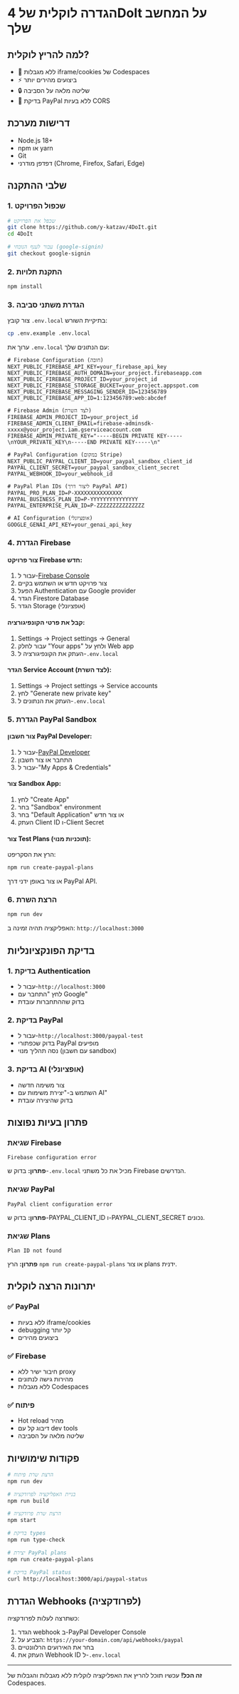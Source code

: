 # הגדרה לוקלית של 4DoIt על המחשב שלך

## למה להריץ לוקלית?
- 🚫 ללא מגבלות iframe/cookies של Codespaces
- ⚡ ביצועים מהירים יותר
- 🔒 שליטה מלאה על הסביבה
- 🧪 בדיקת PayPal ללא בעיות CORS

## דרישות מערכת
- Node.js 18+ 
- npm או yarn
- Git
- דפדפן מודרני (Chrome, Firefox, Safari, Edge)

## שלבי ההתקנה

### 1. שכפול הפרויקט
```bash
# שכפל את הפרויקט
git clone https://github.com/y-katzav/4DoIt.git
cd 4DoIt

# עבור לענף הנוכחי (google-signin)
git checkout google-signin
```

### 2. התקנת תלויות
```bash
npm install
```

### 3. הגדרת משתני סביבה
צור קובץ `.env.local` בתיקיית השורש:

```bash
cp .env.example .env.local
```

ערוך את `.env.local` עם הנתונים שלך:

```env
# Firebase Configuration (חובה)
NEXT_PUBLIC_FIREBASE_API_KEY=your_firebase_api_key
NEXT_PUBLIC_FIREBASE_AUTH_DOMAIN=your_project.firebaseapp.com
NEXT_PUBLIC_FIREBASE_PROJECT_ID=your_project_id
NEXT_PUBLIC_FIREBASE_STORAGE_BUCKET=your_project.appspot.com
NEXT_PUBLIC_FIREBASE_MESSAGING_SENDER_ID=123456789
NEXT_PUBLIC_FIREBASE_APP_ID=1:123456789:web:abcdef

# Firebase Admin (לצד השרת)
FIREBASE_ADMIN_PROJECT_ID=your_project_id
FIREBASE_ADMIN_CLIENT_EMAIL=firebase-adminsdk-xxxxx@your_project.iam.gserviceaccount.com
FIREBASE_ADMIN_PRIVATE_KEY="-----BEGIN PRIVATE KEY-----\nYOUR_PRIVATE_KEY\n-----END PRIVATE KEY-----\n"

# PayPal Configuration (במקום Stripe)
NEXT_PUBLIC_PAYPAL_CLIENT_ID=your_paypal_sandbox_client_id
PAYPAL_CLIENT_SECRET=your_paypal_sandbox_client_secret
PAYPAL_WEBHOOK_ID=your_webhook_id

# PayPal Plan IDs (ליצור דרך PayPal API)
PAYPAL_PRO_PLAN_ID=P-XXXXXXXXXXXXXXX
PAYPAL_BUSINESS_PLAN_ID=P-YYYYYYYYYYYYYYY
PAYPAL_ENTERPRISE_PLAN_ID=P-ZZZZZZZZZZZZZZZ

# AI Configuration (אופציונלי)
GOOGLE_GENAI_API_KEY=your_genai_api_key
```

### 4. הגדרת Firebase

#### צור פרויקט Firebase חדש:
1. עבור ל-[Firebase Console](https://console.firebase.google.com)
2. צור פרויקט חדש או השתמש בקיים
3. הפעל Authentication עם Google provider
4. הגדר Firestore Database
5. הגדר Storage (אופציונלי)

#### קבל את פרטי הקונפיגורציה:
1. Settings → Project settings → General
2. עבור לחלק "Your apps" ולחץ על Web app
3. העתק את הקונפיגורציה ל-`.env.local`

#### הגדר Service Account (לצד השרת):
1. Settings → Project settings → Service accounts
2. לחץ "Generate new private key"
3. העתק את הנתונים ל-`.env.local`

### 5. הגדרת PayPal Sandbox

#### צור חשבון PayPal Developer:
1. עבור ל-[PayPal Developer](https://developer.paypal.com)
2. התחבר או צור חשבון
3. עבור ל-"My Apps & Credentials"

#### צור Sandbox App:
1. לחץ "Create App"
2. בחר "Sandbox" environment
3. בחר "Default Application" או צור חדש
4. העתק Client ID ו-Client Secret

#### צור Test Plans (תוכניות מנוי):
הרץ את הסקריפט:
```bash
npm run create-paypal-plans
```

או צור באופן ידני דרך PayPal API.

### 6. הרצת השרת
```bash
npm run dev
```

האפליקציה תהיה זמינה ב: `http://localhost:3000`

## בדיקת הפונקציונליות

### 1. בדיקת Authentication
- עבור ל-`http://localhost:3000`
- לחץ "התחבר עם Google"
- בדוק שההתחברות עובדת

### 2. בדיקת PayPal
- עבור ל-`http://localhost:3000/paypal-test`
- בדוק שכפתורי PayPal מופיעים
- נסה תהליך מנוי (עם חשבון sandbox)

### 3. בדיקת AI (אופציונלי)
- צור משימה חדשה
- השתמש ב-"יצירת משימות עם AI"
- בדוק שהיצירה עובדת

## פתרון בעיות נפוצות

### שגיאת Firebase
```
Firebase configuration error
```
**פתרון:** בדוק ש-`.env.local` מכיל את כל משתני Firebase הנדרשים.

### שגיאת PayPal
```
PayPal client configuration error
```
**פתרון:** בדוק ש-PAYPAL_CLIENT_ID ו-PAYPAL_CLIENT_SECRET נכונים.

### שגיאת Plans
```
Plan ID not found
```
**פתרון:** הרץ `npm run create-paypal-plans` או צור plans ידנית.

## יתרונות הרצה לוקלית

### ✅ PayPal
- ללא בעיות iframe/cookies
- debugging קל יותר
- ביצועים מהירים

### ✅ Firebase
- חיבור ישיר ללא proxy
- מהירות גישה לנתונים
- ללא מגבלות Codespaces

### ✅ פיתוח
- Hot reload מהיר
- דיבוג קל עם dev tools
- שליטה מלאה על הסביבה

## פקודות שימושיות

```bash
# הרצת שרת פיתוח
npm run dev

# בניית האפליקציה לפרודקציה
npm run build

# הרצת שרת פרודקציה
npm start

# בדיקת types
npm run type-check

# יצירת PayPal plans
npm run create-paypal-plans

# בדיקת PayPal status
curl http://localhost:3000/api/paypal-status
```

## הגדרת Webhooks (לפרודקציה)

כשתרצה לעלות לפרודקציה:

1. הגדר webhook ב-PayPal Developer Console
2. הצביע על: `https://your-domain.com/api/webhooks/paypal`
3. בחר את האירועים הרלוונטיים
4. העתק את Webhook ID ל-`.env.local`

---

**זה הכל!** עכשיו תוכל להריץ את האפליקציה לוקלית ללא מגבלות והגבלות של Codespaces.
